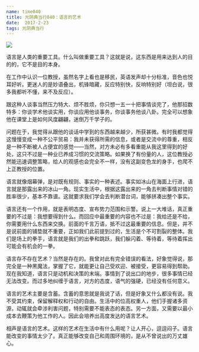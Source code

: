```yaml
---
name: time040
title: 光阴典当行040：语言的艺术
date:  2017-2-23
tags: 光阴典当行
---
```

<!-- more -->
![](/cnblog/uploads/time040.jpg)

语言是人类的重要工具。什么叫做重要工具？这就是说，这东西是用来达到人的目的的，它不是目的本身。

在工作中认识一位教授，虽然名字上看也是移民，英语发声却十分标准，音色也悦耳好听。更迷人的是妙语叠出，机锋暗藏，反应特别快，反响特别好（坦白说，很多我都听不懂，来不及反应）。

跟这种人谈事当然压力特大、烦不胜烦，你只想一五一十把事情谈完了，他那招数特多：你谈学术他谈实用，你谈应用他谈事务，你谈事务他谈八卦。完全可以想象他在课堂上是如何风度翩翩，迷倒万千学子的。

问题在于，我觉得从跟他的谈话中学到的东西越来越少，所获甚微。有时我都觉得这慢慢变成一种不公平贸易：我并未获得所需的信息，或者是交流中的尊重，相反是一种不断被人占便宜的感觉——当然，对方未必有多看重能从我这里得到的好处，这只不过是一种业已养成习惯的交流策略。如果换了有份量的人，这位教授必然能迅速调整策略，给人的观感也会完全不一样，没有这副变色龙的身手，也爬不上正教授的位置。

语言就像烟幕弹，是对既有规则、事实的一种表述。事实如冰山在海面上行进，语言就是那露出来的冰山一角。现实生活中，根据这露出来的一角去判断事情对错的胜率很少，基本不靠谱。这就要求我们学会去判断潜台词，能够拼凑出整个事实。

语言还有一个作用，就是表明态度、宣布势力范围和示警。说上一大堆话，真正重要的不过是：我想要得到什么。而回应中最重要的内容也不过是：我给还是不给，你需要用什么东西来交换。前面的千言万语，抵不过这最重要的信息。但是，并不是说前面的铺垫就不重要，正如我们此前提到过的，生活是个不可割裂的整体。我们是场上的拳手，语言就是我们的出拳和跳跃，我们躲闪着、等待着，等待着挥出可能会有机会的一拳。

语言存不存在艺术？当然是存在的。我曾对此有完全错误的看法，好象觉得说，那完全是一种黑魔法，掌握了它，就能更让自己受欢迎、被接受，更容易得到帮助。现在我知道，语言只是动机和决策的末端。事情到了说出口的地步，很多事情已经无法改变。而过多地纠缠于语言，对方的态度，语气的强硬，已经没有任何意义。

语言的艺术主要是含蓄。含蓄的意思就是我说了话，但是好象又什么都没有说。我不受其约束，保留解释权和行动的自由。生活中的位高权重人，他们手握诸多资源，动辄就会牵涉利害问题，特别需要不能表态的表态。另一方面，又需要以最小成本去鞭策为他工作的人。因此会培养出高度发达的语言艺术。

相声是语言的艺术。这样的艺术在生活中有什么用呢？让人开心，逗逗闷子。语言能改变的事情太少了。真正能够改变自己和周围环境的，是从不曾说出的万丈雄心。